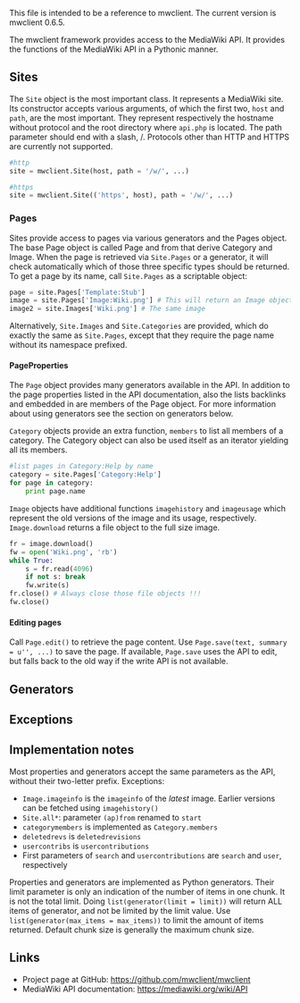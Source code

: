 This file is intended to be a reference to mwclient.
The current version is mwclient 0.6.5.

The mwclient framework provides access to the MediaWiki API.
It provides the functions of the MediaWiki API in a Pythonic manner.

## Sites ##
The `Site` object is the most important class.
It represents a MediaWiki site.
Its constructor accepts various arguments,
of which the first two, `host` and `path`, are the most important.
They represent respectively
the hostname without protocol
and the root directory where `api.php` is located.
The path parameter should end with a slash, /.
Protocols other than HTTP and HTTPS are currently not supported.

```python
#http
site = mwclient.Site(host, path = '/w/', ...)

#https
site = mwclient.Site(('https', host), path = '/w/', ...)
```

### Pages ###
Sites provide access to pages via various generators and the Pages object.
The base Page object is called Page
and from that derive Category and Image.
When the page is retrieved via `Site.Pages` or a generator,
it will check automatically which of those three specific types
should be returned.
To get a page by its name, call `Site.Pages` as a scriptable object:

```python
page = site.Pages['Template:Stub']
image = site.Pages['Image:Wiki.png'] # This will return an Image object
image2 = site.Images['Wiki.png'] # The same image
```

Alternatively, `Site.Images` and `Site.Categories` are provided,
which do exactly the same as `Site.Pages`,
except that they require the page name without its namespace prefixed.

#### PageProperties ####
The `Page` object provides many generators available in the API.
In addition to the page properties listed in the API documentation,
also the lists backlinks and embedded in are members of the Page object. For more information about using generators
see the section on generators below.

`Category` objects provide an extra function, `members`
to list all members of a category.
The Category object can also be used itself
as an iterator yielding all its members.

```python
#list pages in Category:Help by name
category = site.Pages['Category:Help']
for page in category:
	print page.name
```

`Image` objects have additional functions `imagehistory` and `imageusage`
which represent the old versions of the image and its usage, respectively.
`Image.download` returns a file object to the full size image.

```python
fr = image.download()
fw = open('Wiki.png', 'rb')
while True:
	s = fr.read(4096)
	if not s: break
	fw.write(s)
fr.close() # Always close those file objects !!!
fw.close()
```

#### Editing pages ####
Call `Page.edit()` to retrieve the page content.
Use `Page.save(text, summary = u'', ...)` to save the page.
If available, `Page.save` uses the API to edit,
but falls back to the old way if the write API is not available.

## Generators ##

## Exceptions ##

## Implementation notes ##
Most properties and generators accept the same parameters as the API,
without their two-letter prefix.
Exceptions:
* `Image.imageinfo` is the `imageinfo` of the *latest* image.
Earlier versions can be fetched using `imagehistory()`
* `Site.all*`: parameter `(ap)from` renamed to `start`
* `categorymembers` is implemented as `Category.members`
* `deletedrevs` is `deletedrevisions`
* `usercontribs` is `usercontributions`
* First parameters of `search` and `usercontributions`
  are `search` and `user`, respectively

Properties and generators are implemented as Python generators.
Their limit parameter is only an indication
of the number of items in one chunk.
It is not the total limit.
Doing `list(generator(limit = limit))` will return
ALL items of generator, and not be limited by the limit value.
Use `list(generator(max_items = max_items))`
to limit the amount of items returned.
Default chunk size is generally the maximum chunk size.

## Links ##
* Project page at GitHub: https://github.com/mwclient/mwclient
* MediaWiki API documentation: https://mediawiki.org/wiki/API
